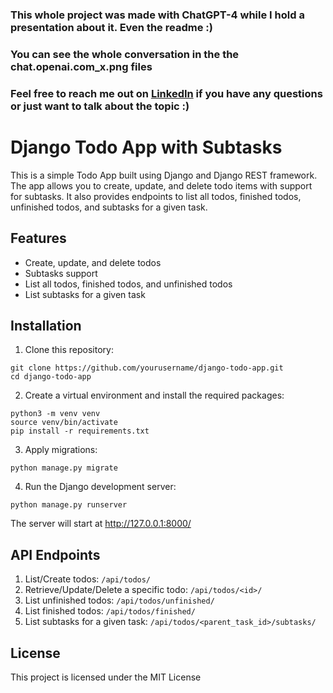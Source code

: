 ### This whole project was made with ChatGPT-4 while I hold a presentation about it. Even the readme :)

### You can see the whole conversation in the the chat.openai.com_x.png files

### Feel free to reach me out on [LinkedIn](https://www.linkedin.com/in/marin-g%C3%B6m%C3%B6ri/) if you have any questions or just want to talk about the topic :)

# Django Todo App with Subtasks


This is a simple Todo App built using Django and Django REST framework. The app allows you to create, update, and delete todo items with support for subtasks. It also provides endpoints to list all todos, finished todos, unfinished todos, and subtasks for a given task.

## Features

- Create, update, and delete todos
- Subtasks support
- List all todos, finished todos, and unfinished todos
- List subtasks for a given task

## Installation

1. Clone this repository:

```
git clone https://github.com/yourusername/django-todo-app.git
cd django-todo-app
```

2. Create a virtual environment and install the required packages:

```
python3 -m venv venv
source venv/bin/activate
pip install -r requirements.txt
```

3. Apply migrations:

```
python manage.py migrate
```

4. Run the Django development server:

```
python manage.py runserver
```

The server will start at http://127.0.0.1:8000/

## API Endpoints

1. List/Create todos: `/api/todos/`
2. Retrieve/Update/Delete a specific todo: `/api/todos/<id>/`
3. List unfinished todos: `/api/todos/unfinished/`
4. List finished todos: `/api/todos/finished/`
5. List subtasks for a given task: `/api/todos/<parent_task_id>/subtasks/`

## License

This project is licensed under the MIT License
